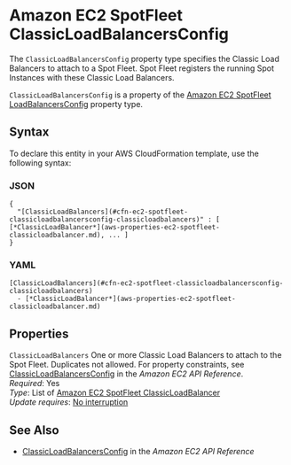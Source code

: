 # Amazon EC2 SpotFleet ClassicLoadBalancersConfig<a name="aws-properties-ec2-spotfleet-classicloadbalancersconfig"></a>

<a name="aws-properties-ec2-spotfleet-classicloadbalancersconfig-description"></a>The `ClassicLoadBalancersConfig` property type specifies the Classic Load Balancers to attach to a Spot Fleet\. Spot Fleet registers the running Spot Instances with these Classic Load Balancers\.

<a name="aws-properties-ec2-spotfleet-classicloadbalancersconfig-inheritance"></a> `ClassicLoadBalancersConfig` is a property of the [Amazon EC2 SpotFleet LoadBalancersConfig](aws-properties-ec2-spotfleet-loadbalancersconfig.md) property type\.

## Syntax<a name="aws-properties-ec2-spotfleet-classicloadbalancersconfig-syntax"></a>

To declare this entity in your AWS CloudFormation template, use the following syntax:

### JSON<a name="aws-properties-ec2-spotfleet-classicloadbalancersconfig-syntax.json"></a>

```
{
  "[ClassicLoadBalancers](#cfn-ec2-spotfleet-classicloadbalancersconfig-classicloadbalancers)" : [ [*ClassicLoadBalancer*](aws-properties-ec2-spotfleet-classicloadbalancer.md), ... ]
}
```

### YAML<a name="aws-properties-ec2-spotfleet-classicloadbalancersconfig-syntax.yaml"></a>

```
[ClassicLoadBalancers](#cfn-ec2-spotfleet-classicloadbalancersconfig-classicloadbalancers)
  - [*ClassicLoadBalancer*](aws-properties-ec2-spotfleet-classicloadbalancer.md)
```

## Properties<a name="aws-properties-ec2-spotfleet-classicloadbalancersconfig-properties"></a>

`ClassicLoadBalancers`  <a name="cfn-ec2-spotfleet-classicloadbalancersconfig-classicloadbalancers"></a>
One or more Classic Load Balancers to attach to the Spot Fleet\. Duplicates not allowed\. For property constraints, see [ClassicLoadBalancersConfig](https://docs.aws.amazon.com/AWSEC2/latest/APIReference/API_ClassicLoadBalancersConfig.html) in the *Amazon EC2 API Reference*\.  
 *Required*: Yes  
 *Type*: List of [Amazon EC2 SpotFleet ClassicLoadBalancer](aws-properties-ec2-spotfleet-classicloadbalancer.md)  
 *Update requires*: [No interruption](using-cfn-updating-stacks-update-behaviors.md#update-no-interrupt) 

## See Also<a name="aws-properties-ec2-spotfleet-classicloadbalancersconfig-seealso"></a>
+ [ClassicLoadBalancersConfig](https://docs.aws.amazon.com/AWSEC2/latest/APIReference/API_ClassicLoadBalancersConfig.html) in the *Amazon EC2 API Reference*